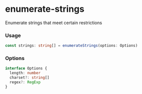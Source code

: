 # enumerate-strings
Enumerate strings that meet certain restrictions

### Usage
```typescript
const strings: string[] = enumerateStrings(options: Options)
```

### Options
```typescript
interface Options {
  length: number
  charset?: string[]
  regex?: RegExp
}
```
